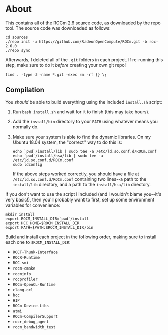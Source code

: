 About
=====

This contains all of the ROCm 2.6 source code, as downloaded by the repo tool.
The source code was downloaded as follows:
```
cd sources
./repo init -u https://github.com/RadeonOpenCompute/ROCm.git -b roc-2.6.0
./repo sync
```

Afterwards, I deleted all of the `.git` folders in each project. If re-running
this step, make sure to do it *before* creating your own git repo!
```
find . -type d -name *.git -exec rm -rf {} \;
```

Compilation
-----------

You *should* be able to build everything using the included `install.sh`
script:

 1. Run `bash install.sh` and wait for it to finish (this may take hours).

 2. Add the `install/bin` directory to your `PATH` using whatever means you
    normally do.

 3. Make sure your system is able to find the dynamic libraries. On my
    Ubuntu 18.04 system, the "correct" way to do this is:
    ```
    echo `pwd`/install/lib | sudo tee -a /etc/ld.so.conf.d/ROCm.conf
    echo `pwd`/install/hsa/lib | sudo tee -a /etc/ld.so.conf.d/ROCm.conf
    sudo ldconfig
    ```
    If the above steps worked correctly, you should have a file at
    `/etc/ld.so.conf.d/ROCm.conf` containing two lines--a path to the
    `install/lib` directory, and a path to the `install/hsa/lib` directory.

If you don't want to use the script I included (and I wouldn't blame you--it's
very basic!), then you'll probably want to first, set up some environment
variables for convenience:
```
mkdir install
export ROCM_INSTALL_DIR=`pwd`/install
export HCC_HOME=$ROCM_INSTALL_DIR
export PATH=$PATH:$ROCM_INSTALL_DIR/bin
```

Build and install each project in the following order, making sure to install
each one to `$ROCM_INSTALL_DIR`:

 - `ROCT-Thunk-Interface`
 - `ROCR-Runtime`
 - `ROC-smi`
 - `rocm-cmake`
 - `rocminfo`
 - `rocprofiler`
 - `ROCm-OpenCL-Runtime`
 - `clang-ocl`
 - `hcc`
 - `HIP`
 - `ROCm-Device-Libs`
 - `atmi`
 - `ROCm-CompilerSupport`
 - `rocr_debug_agent`
 - `rocm_bandwidth_test`
